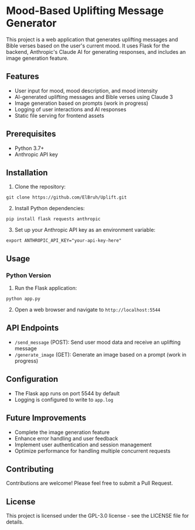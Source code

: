 # Mood-Based Uplifting Message Generator

This project is a web application that generates uplifting messages and Bible verses based on the user's current mood. It uses Flask for the backend, Anthropic's Claude AI for generating responses, and includes an image generation feature.

## Features

- User input for mood, mood description, and mood intensity
- AI-generated uplifting messages and Bible verses using Claude 3
- Image generation based on prompts (work in progress)
- Logging of user interactions and AI responses
- Static file serving for frontend assets

## Prerequisites

- Python 3.7+
- Anthropic API key

## Installation

1. Clone the repository:

```
git clone https://github.com/ElBruh/Uplift.git
```

2. Install Python dependencies:

```
pip install flask requests anthropic
```

3. Set up your Anthropic API key as an environment variable:

```
export ANTHROPIC_API_KEY="your-api-key-here"
```

## Usage

### Python Version

1. Run the Flask application:

```
python app.py
```

2. Open a web browser and navigate to `http://localhost:5544`

## API Endpoints

- `/send_message` (POST): Send user mood data and receive an uplifting message
- `/generate_image` (GET): Generate an image based on a prompt (work in progress)

## Configuration

- The Flask app runs on port 5544 by default
- Logging is configured to write to `app.log`

## Future Improvements

- Complete the image generation feature
- Enhance error handling and user feedback
- Implement user authentication and session management
- Optimize performance for handling multiple concurrent requests

## Contributing

Contributions are welcome! Please feel free to submit a Pull Request.

## License

This project is licensed under the GPL-3.0 license - see the LICENSE file for details.
